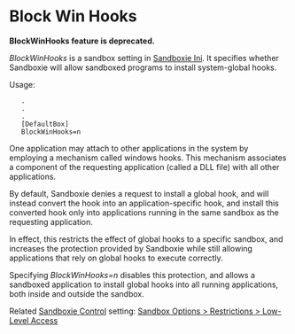 # Block Win Hooks

**BlockWinHooks feature is deprecated.**

_BlockWinHooks_ is a sandbox setting in [Sandboxie Ini](SandboxieIni.md). It specifies whether Sandboxie will allow sandboxed programs to install system-global hooks.

Usage:

```
   .
   .
   .
   [DefaultBox]
   BlockWinHooks=n
```

One application may attach to other applications in the system by employing a mechanism called windows hooks. This mechanism associates a component of the requesting application (called a DLL file) with all other applications.

By default, Sandboxie denies a request to install a global hook, and will instead convert the hook into an application-specific hook, and install this converted hook only into applications running in the same sandbox as the requesting application.

In effect, this restricts the effect of global hooks to a specific sandbox, and increases the protection provided by Sandboxie while still allowing applications that rely on global hooks to execute correctly.

Specifying _BlockWinHooks=n_ disables this protection, and allows a sandboxed application to install global hooks into all running applications, both inside and outside the sandbox.

Related [Sandboxie Control](SP_SBControl.md) setting: [Sandbox Options > Restrictions > Low-Level Access](RestrictionsSettings.md#low-level-access--removed)
